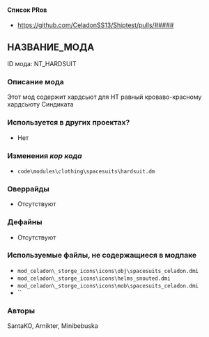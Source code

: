 #### Список PRов

- https://github.com/CeladonSS13/Shiptest/pulls/#####

## НАЗВАНИЕ_МОДА

ID мода: NT_HARDSUIT

### Описание мода

Этот мод содержит хардсьют для НТ равный кроваво-красному хардсьюту Синдиката

### Используется в других проектах?
- Нет

### Изменения *кор кода*

- `code\modules\clothing\spacesuits\hardsuit.dm`

### Оверрайды

- Отсутствуют

### Дефайны

- Отсутствуют

### Используемые файлы, не содержащиеся в модпаке

- `mod_celadon\_storge_icons\icons\obj\spacesuits_celadon.dmi`
- `mod_celadon\_storge_icons\icons\helms_snouted.dmi`
- `mod_celadon\_storge_icons\icons\mob\spacesuits_celadon.dmi`
- ``

### Авторы

SantaKO, Arnikter, Minibebuska
